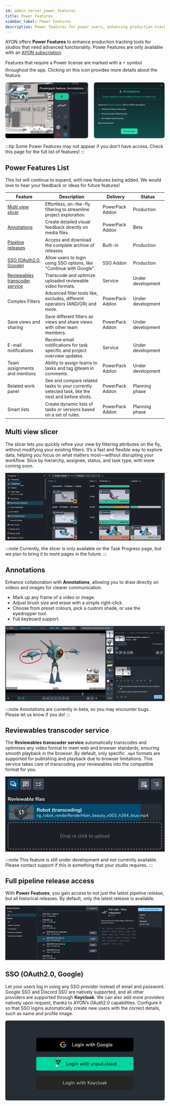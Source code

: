 ```yaml
---
id: admin_server_power_features
title: Power Features
sidebar_label: Power Features
description: Power features for power users, enhancing production tracking.
---
```


AYON offers **Power Features** to enhance production tracking tools for studios that need advanced functionality. Power Features are only available with an [AYON subscription](https://ynput.io/ayon/pricing/).

Features that require a Power license are marked with a ⚡️ symbol throughout the app. Clicking on this icon provides more details about the feature.

![Example of the locked power feature, annotations.](./assets/server/power/power_pack_popup.png)

:::tip
Some Power Features may not appear if you don’t have access. Check this page for the full list of features!
:::

## Power Features List

This list will continue to expand, with new features being added. We would love to hear your feedback or ideas for future features!

| Feature                                                           | Description                                                                                    | Delivery        | Status            |
| ----------------------------------------------------------------- | ---------------------------------------------------------------------------------------------- | --------------- | ----------------- |
| [Multi view slicer](#multi-view-slicer)                           | Effortless, on-the-fly filtering to streamline project exploration.                            | PowerPack Addon | Production        |
| [Annotations](#annotations)                                       | Create detailed visual feedback directly on media files.                                       | PowerPack Addon | Beta              |
| [Pipeline releases](#full-pipeline-release-access)                | Access and download the complete archive of releases                                           | Built-in        | Production        |
| [SSO (OAuth2.0, Google)](#sso-oauth20-google)                     | Allow users to login using SSO options, like "Continue with Google".                           | SSO Addon       | Production        |
| [Reviewables transcoder service](#reviewables-transcoder-service) | Transcode and optimize uploaded reviewable video formats.                                      | Service         | Under development |
| Complex Filters                                                   | Advanced filter tools like, excludes, different operators (AND/OR) and more.                   | PowerPack Addon | Under development |
| Save views and sharing                                            | Save different filters as views and share views with other team members.                       | PowerPack Addon | Under development |
| E-mail notifications                                              | Receive email notifications for task specific and project overview updates.                    | Service         | Under development |
| Team assignments and mentions                                     | Ability to assign teams to tasks and tag @team in comments.                                    | PowerPack Addon | Under development |
| Related work panel                                                | See and compare related tasks to your currently selected task, like the next and before shots. | PowerPack Addon | Planning phase    |
| Smart lists                                                       | Create dynamic lists of tasks or versions based on a set of rules.                             | PowerPack Addon | Planning phase    |

## Multi view slicer

The slicer lets you quickly refine your view by filtering attributes on the fly, without modifying your existing filters. It’s a fast and flexible way to explore data, helping you focus on what matters most—without disrupting your workflow. Slice by hierarchy, assignee, status, and task type, with more coming soon.

![Tasks sliced by assignees](./assets/server/power/task-progress-slicer.png)

:::note
Currently, the slicer is only available on the Task Progress page, but we plan to bring it to more pages in the future.
:::

## Annotations

Enhance collaboration with **Annotations**, allowing you to draw directly on videos and images for clearer communication.

-   Mark up any frame of a video or image.
-   Adjust brush size and erase with a simple right-click.
-   Choose from preset colours, pick a custom shade, or use the eyedropper tool.
-   Full keyboard support.

![A robot with a red circle and yellow circle annotations](./assets/server/power/annotations.png)

:::note
Annotations are currently in beta, so you may encounter bugs. Please let us know if you do!
:::

## Reviewables transcoder service

The **Reviewables transcoder service** automatically transcodes and optimises any video format to meet web and browser standards, ensuring smooth playback in the browser. By default, only specific `.mp4` formats are supported for publishing and playback due to browser limitations. This service takes care of transcoding your reviewables into the compatible format for you.

![Reviewable in the process of being transcoded](./assets/server/power/transcoding-reviewable.png)

:::note
This feature is still under development and not currently available. Please contact support if this is something that your studio requires.
:::

## Full pipeline release access

With **Power Features**, you gain access to not just the latest pipeline release, but all historical releases. By default, only the latest release is available.

![A previous pipeline release on the Market page.](./assets/server/power/market-all-releases.png)

## SSO (OAuth2.0, Google)

Let your users log in using any SSO provider instead of email and password. Google SSO and Discord SSO are natively supported, and all other providers are supported through **Keycloak**. We can also add more providers natively upon request, thanks to AYON’s OAuth2.0 capabilities. Configure it so that SSO logins automatically create new users with the correct details, such as name and profile image.

![SSO login buttons](./assets/server/power/SSO-logins.png)
